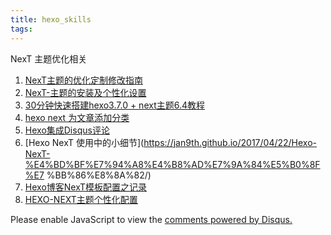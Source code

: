 ```yaml
---
title: hexo_skills
tags:
---
```


NexT 主题优化相关

1. [NexT主题的优化定制修改指南](https://juejin.im/post/5a71ab9f518825735300ee6c)
1. [NexT-主题的安装及个性化设置](https://pengbinlee.github.io/NexT-%E4%B8%BB%E9%A2%98%E7%9A%84%E5%AE%89%E8%A3%85%E5%8F%8A%E4%B8%AA%E6%80%A7%E5%8C%96%E8%AE%BE%E7%BD%AE/)
1. [30分钟快速搭建hexo3.7.0 + next主题6.4教程](https://juejin.im/post/5bd06f19e51d457a502a8598)
1. [hexo next 为文章添加分类](https://whx4j8.github.io/2016/03/16/hexo-next-%E6%B7%BB%E5%8A%A0%E4%B8%BA%E6%96%87%E7%AB%A0%E6%B7%BB%E5%8A%A0%E5%88%86%E7%B1%BB/)
1. [Hexo集成Disqus评论](http://www.cylong.com/blog/2017/03/26/hexo-next-disqus/)
1. [Hexo NexT 使用中的小细节](https://jan9th.github.io/2017/04/22/Hexo-NexT-%E4%BD%BF%E7%94%A8%E4%B8%AD%E7%9A%84%E5%B0%8F%E7
%BB%86%E8%8A%82/)
1. [Hexo博客NexT模板配置之记录](https://yumuzi.github.io/hexo-next-theme.html)
1. [HEXO-NEXT主题个性化配置](http://mashirosorata.vicp.io/HEXO-NEXT%E4%B8%BB%E9%A2%98%E4%B8%AA%E6%80%A7%E5%8C%96%E9%85%8D%E7%BD%AE.html)


<div id="disqus_thread"></div>
<script>

/**
*  RECOMMENDED CONFIGURATION VARIABLES: EDIT AND UNCOMMENT THE SECTION BELOW TO INSERT DYNAMIC VALUES FROM YOUR PLATFORM OR CMS.
*  LEARN WHY DEFINING THESE VARIABLES IS IMPORTANT: https://disqus.com/admin/universalcode/#configuration-variables*/
/*
var disqus_config = function () {
this.page.url = PAGE_URL;  // Replace PAGE_URL with your page's canonical URL variable
this.page.identifier = PAGE_IDENTIFIER; // Replace PAGE_IDENTIFIER with your page's unique identifier variable
};
*/
(function() { // DON'T EDIT BELOW THIS LINE
var d = document, s = d.createElement('script');
s.src = 'https://flowingcloud516.disqus.com/embed.js';
s.setAttribute('data-timestamp', +new Date());
(d.head || d.body).appendChild(s);
})();
</script>
<noscript>Please enable JavaScript to view the <a href="https://disqus.com/?ref_noscript">comments powered by Disqus.</a></noscript>
                            


<script id="dsq-count-scr" src="//flowingcloud516.disqus.com/count.js" async></script>